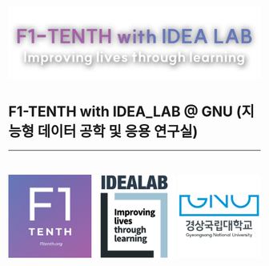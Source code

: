 ![](https://github.com/IdeaLabGNU-F1TENTH/.github/blob/main/_images/LOGO.png)

# F1-TENTH with IDEA_LAB @ GNU (지능형 데이터 공학 및 응용 연구실)
---

<br/>
<br/>
<div style="display: flex; justify-content: space-between; align-items: center;">
    <img src="https://github.com/IdeaLabGNU-F1TENTH/.github/blob/main/_images/f1tenth_mark.png" alt="F1-Tenth 마크 사진" style="width: 33%;">
    <img src="https://github.com/IdeaLabGNU-F1TENTH/.github/blob/main/_images/IDEALAB_MARK_SQUARE.png" alt="IDEALAB사진" style="width: 33%;">
    <img src="https://github.com/IdeaLabGNU-F1TENTH/.github/blob/main/_images/gnu_mark.png" alt="GNU 학교 사진" style="width: 33%;">
</div>